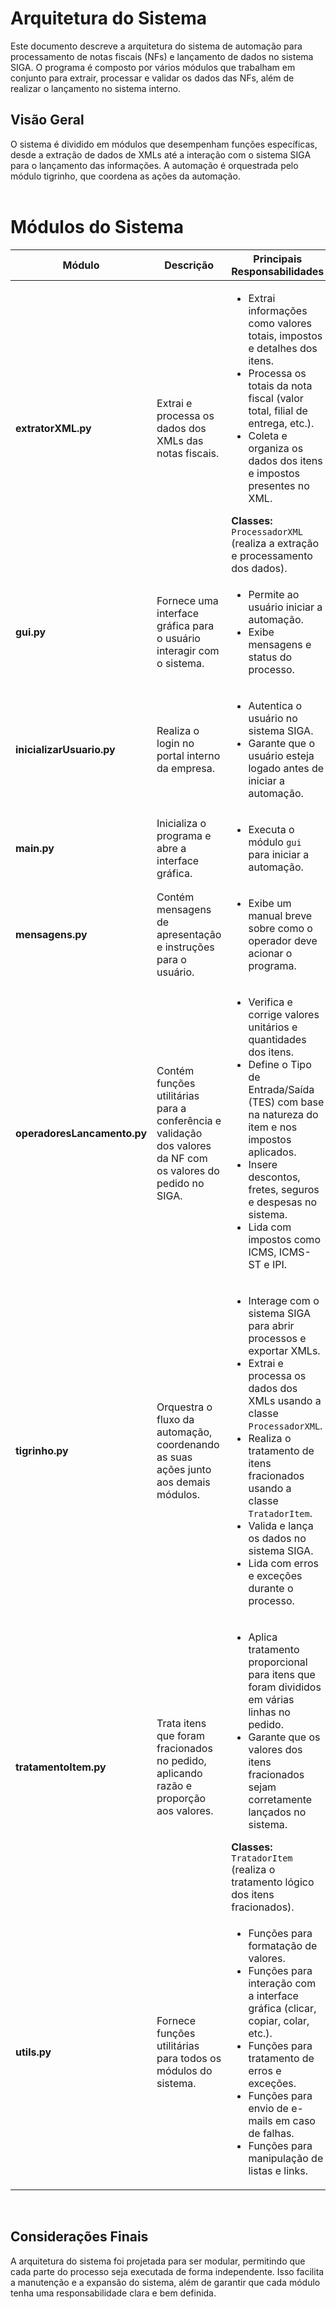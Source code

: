# Arquitetura do Sistema  
Este documento descreve a arquitetura do sistema de automação para processamento de notas fiscais (NFs) e lançamento de dados no sistema SIGA. O programa é composto por vários módulos que trabalham em conjunto para extrair, processar e validar os dados das NFs, além de realizar o lançamento no sistema interno.

## Visão Geral  
O sistema é dividido em módulos que desempenham funções específicas, desde a extração de dados de XMLs até a interação com o sistema SIGA para o lançamento das informações. A automação é orquestrada pelo módulo tigrinho, que coordena as ações da automação.
<br/>
<br/>

# Módulos do Sistema

<table>
  <thead>
    <tr>
      <th>Módulo</th>
      <th>Descrição</th>
      <th>Principais Responsabilidades</th>
    </tr>
  </thead>
  <tbody>
    <tr>
      <td><strong>extratorXML.py</strong></td>
      <td>Extrai e processa os dados dos XMLs das notas fiscais.</td>
      <td>
        <ul>
          <li>Extrai informações como valores totais, impostos e detalhes dos itens.</li>
          <li>Processa os totais da nota fiscal (valor total, filial de entrega, etc.).</li>
          <li>Coleta e organiza os dados dos itens e impostos presentes no XML.</li>
        </ul>
        <strong>Classes:</strong> <code>ProcessadorXML</code> (realiza a extração e processamento dos dados).
      </td>
    </tr>
    <tr>
      <td><strong>gui.py</strong></td>
      <td>Fornece uma interface gráfica para o usuário interagir com o sistema.</td>
      <td>
        <ul>
          <li>Permite ao usuário iniciar a automação.</li>
          <li>Exibe mensagens e status do processo.</li>
        </ul>
      </td>
    </tr>
    <tr>
      <td><strong>inicializarUsuario.py</strong></td>
      <td>Realiza o login no portal interno da empresa.</td>
      <td>
        <ul>
          <li>Autentica o usuário no sistema SIGA.</li>
          <li>Garante que o usuário esteja logado antes de iniciar a automação.</li>
        </ul>
      </td>
    </tr>
    <tr>
      <td><strong>main.py</strong></td>
      <td>Inicializa o programa e abre a interface gráfica.</td>
      <td>
        <ul>
          <li>Executa o módulo <code>gui</code> para iniciar a automação.</li>
        </ul>
      </td>
    </tr>
    <tr>
      <td><strong>mensagens.py</strong></td>
      <td>Contém mensagens de apresentação e instruções para o usuário.</td>
      <td>
        <ul>
          <li>Exibe um manual breve sobre como o operador deve acionar o programa.</li>
        </ul>
      </td>
    </tr>
    <tr>
      <td><strong>operadoresLancamento.py</strong></td>
      <td>Contém funções utilitárias para a conferência e validação dos valores da NF com os valores do pedido no SIGA.</td>
      <td>
        <ul>
          <li>Verifica e corrige valores unitários e quantidades dos itens.</li>
          <li>Define o Tipo de Entrada/Saída (TES) com base na natureza do item e nos impostos aplicados.</li>
          <li>Insere descontos, fretes, seguros e despesas no sistema.</li>
          <li>Lida com impostos como ICMS, ICMS-ST e IPI.</li>
        </ul>
      </td>
    </tr>
    <tr>
      <td><strong>tigrinho.py</strong></td>
      <td>Orquestra o fluxo da automação, coordenando as suas ações junto aos demais módulos.</td>
      <td>
        <ul>
          <li>Interage com o sistema SIGA para abrir processos e exportar XMLs.</li>
          <li>Extrai e processa os dados dos XMLs usando a classe <code>ProcessadorXML</code>.</li>
          <li>Realiza o tratamento de itens fracionados usando a classe <code>TratadorItem</code>.</li>
          <li>Valida e lança os dados no sistema SIGA.</li>
          <li>Lida com erros e exceções durante o processo.</li>
        </ul>
      </td>
    </tr>
    <tr>
      <td><strong>tratamentoItem.py</strong></td>
      <td>Trata itens que foram fracionados no pedido, aplicando razão e proporção aos valores.</td>
      <td>
        <ul>
          <li>Aplica tratamento proporcional para itens que foram divididos em várias linhas no pedido.</li>
          <li>Garante que os valores dos itens fracionados sejam corretamente lançados no sistema.</li>
        </ul>
        <strong>Classes:</strong> <code>TratadorItem</code> (realiza o tratamento lógico dos itens fracionados).
      </td>
    </tr>
    <tr>
      <td><strong>utils.py</strong></td>
      <td>Fornece funções utilitárias para todos os módulos do sistema.</td>
      <td>
        <ul>
          <li>Funções para formatação de valores.</li>
          <li>Funções para interação com a interface gráfica (clicar, copiar, colar, etc.).</li>
          <li>Funções para tratamento de erros e exceções.</li>
          <li>Funções para envio de e-mails em caso de falhas.</li>
          <li>Funções para manipulação de listas e links.</li>
        </ul>
      </td>
    </tr>
  </tbody>
</table>
<br/>

## Considerações Finais  
A arquitetura do sistema foi projetada para ser modular, permitindo que cada parte do processo seja executada de forma independente. Isso facilita a manutenção e a expansão do sistema, além de garantir que cada módulo tenha uma responsabilidade clara e bem definida.
